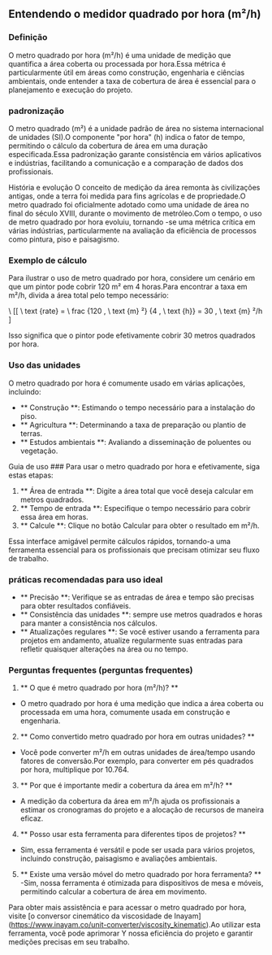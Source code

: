 ## Entendendo o medidor quadrado por hora (m²/h)

### Definição
O metro quadrado por hora (m²/h) é uma unidade de medição que quantifica a área coberta ou processada por hora.Essa métrica é particularmente útil em áreas como construção, engenharia e ciências ambientais, onde entender a taxa de cobertura de área é essencial para o planejamento e execução do projeto.

### padronização
O metro quadrado (m²) é a unidade padrão de área no sistema internacional de unidades (SI).O componente "por hora" (h) indica o fator de tempo, permitindo o cálculo da cobertura de área em uma duração especificada.Essa padronização garante consistência em vários aplicativos e indústrias, facilitando a comunicação e a comparação de dados dos profissionais.

História e evolução
O conceito de medição da área remonta às civilizações antigas, onde a terra foi medida para fins agrícolas e de propriedade.O metro quadrado foi oficialmente adotado como uma unidade de área no final do século XVIII, durante o movimento de metróleo.Com o tempo, o uso de metro quadrado por hora evoluiu, tornando -se uma métrica crítica em várias indústrias, particularmente na avaliação da eficiência de processos como pintura, piso e paisagismo.

### Exemplo de cálculo
Para ilustrar o uso de metro quadrado por hora, considere um cenário em que um pintor pode cobrir 120 m² em 4 horas.Para encontrar a taxa em m²/h, divida a área total pelo tempo necessário:

\ [[
\ text {rate} = \ frac {120 \, \ text {m} ²} {4 \, \ text {h}} = 30 \, \ text {m} ²/h
\]

Isso significa que o pintor pode efetivamente cobrir 30 metros quadrados por hora.

### Uso das unidades
O metro quadrado por hora é comumente usado em várias aplicações, incluindo:
- ** Construção **: Estimando o tempo necessário para a instalação do piso.
- ** Agricultura **: Determinando a taxa de preparação ou plantio de terras.
- ** Estudos ambientais **: Avaliando a disseminação de poluentes ou vegetação.

Guia de uso ###
Para usar o metro quadrado por hora e efetivamente, siga estas etapas:
1. ** Área de entrada **: Digite a área total que você deseja calcular em metros quadrados.
2. ** Tempo de entrada **: Especifique o tempo necessário para cobrir essa área em horas.
3. ** Calcule **: Clique no botão Calcular para obter o resultado em m²/h.

Essa interface amigável permite cálculos rápidos, tornando-a uma ferramenta essencial para os profissionais que precisam otimizar seu fluxo de trabalho.

### práticas recomendadas para uso ideal
- ** Precisão **: Verifique se as entradas de área e tempo são precisas para obter resultados confiáveis.
- ** Consistência das unidades **: sempre use metros quadrados e horas para manter a consistência nos cálculos.
- ** Atualizações regulares **: Se você estiver usando a ferramenta para projetos em andamento, atualize regularmente suas entradas para refletir quaisquer alterações na área ou no tempo.

### Perguntas frequentes (perguntas frequentes)

1. ** O que é metro quadrado por hora (m²/h)? **
- O metro quadrado por hora é uma medição que indica a área coberta ou processada em uma hora, comumente usada em construção e engenharia.

2. ** Como convertido metro quadrado por hora em outras unidades? **
- Você pode converter m²/h em outras unidades de área/tempo usando fatores de conversão.Por exemplo, para converter em pés quadrados por hora, multiplique por 10.764.

3. ** Por que é importante medir a cobertura da área em m²/h? **
- A medição da cobertura da área em m²/h ajuda os profissionais a estimar os cronogramas do projeto e a alocação de recursos de maneira eficaz.

4. ** Posso usar esta ferramenta para diferentes tipos de projetos? **
- Sim, essa ferramenta é versátil e pode ser usada para vários projetos, incluindo construção, paisagismo e avaliações ambientais.

5. ** Existe uma versão móvel do metro quadrado por hora ferramenta? **
-Sim, nossa ferramenta é otimizada para dispositivos de mesa e móveis, permitindo calcular a cobertura de área em movimento.

Para obter mais assistência e para acessar o metro quadrado por hora, visite [o conversor cinemático da viscosidade de Inayam] (https://www.inayam.co/unit-converter/viscosity_kinematic).Ao utilizar esta ferramenta, você pode aprimorar Y nossa eficiência do projeto e garantir medições precisas em seu trabalho.